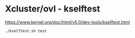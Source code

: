 # Xcluster/ovl - kselftest

https://www.kernel.org/doc/html/v5.0/dev-tools/kselftest.html

```
./kselftest.sh test
```